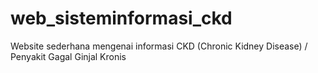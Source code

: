 # web_sisteminformasi_ckd
Website sederhana mengenai informasi CKD (Chronic Kidney Disease) / Penyakit Gagal Ginjal Kronis
